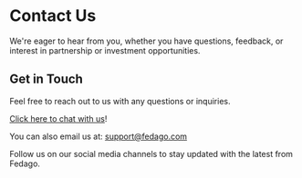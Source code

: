 # Contact Us

We're eager to hear from you, whether you have questions, feedback, or interest in partnership or investment opportunities.

## Get in Touch

Feel free to reach out to us with any questions or inquiries.

<a href="javascript:void(Tawk_API.toggle())">Click here to chat with us</a>!

You can also email us at: <a href="mailto:support@fedago.com">support@fedago.com</a>

Follow us on our social media channels to stay updated with the latest from Fedago.
